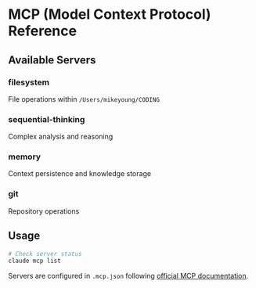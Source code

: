 # MCP (Model Context Protocol) Reference

## Available Servers

### filesystem
File operations within `/Users/mikeyoung/CODING`

### sequential-thinking  
Complex analysis and reasoning

### memory
Context persistence and knowledge storage

### git
Repository operations

## Usage

```bash
# Check server status
claude mcp list
```

Servers are configured in `.mcp.json` following [official MCP documentation](https://docs.anthropic.com/en/docs/claude-code/mcp).